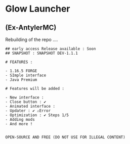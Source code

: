 # Glow Launcher
## (Ex-AntylerMC)
Rebuilding of the repo ....

```## Release : 1.1
## early access Release available : Soon
## SNAPSHOT : SNAPSHOT DEV-1.1.1

# FEATURES : 

- 1.16.5 FORGE 
- SImple interface
- Java Premium

# Features will be added :

- New interface :
- Close button : ✔️
- Animated interface :
- Updater : ✔️ ⚠️Error
- Optimization : ✔️ Steps 1/5 
- Adding mods
- And more !


OPEN-SOURCE AND FREE (DO NOT USE FOR ILLEGAL CONTENT)

